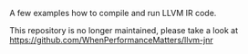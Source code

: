 A few examples how to compile and run LLVM IR code.

This repository is no longer maintained, please take a look at https://github.com/WhenPerformanceMatters/llvm-jnr